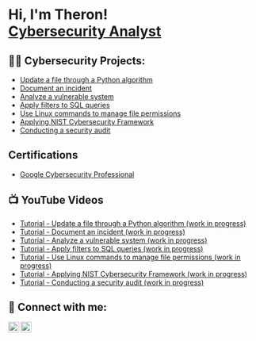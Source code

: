 <h1>Hi, I'm Theron! <br/><a href="https://www.linkedin.com/in/theronchaplin/">Cybersecurity Analyst</a></h1>

<h2>👨‍💻 Cybersecurity Projects:</h2>

  - [Update a file through a Python algorithm](https://github.com/theronchaplin/PythonAlgorithm)
  - [Document an incident](https://github.com/theronchaplin/DocumentIncident)
  - [Analyze a vulnerable system](https://github.com/theronchaplin/VulnerableSystem)
  - [Apply filters to SQL queries](https://github.com/theronchaplin/SQLQuery)
  - [Use Linux commands to manage file permissions](https://github.com/theronchaplin/LinuxCommands)
  - [Applying NIST Cybersecurity Framework](https://github.com/theronchaplin/ApplyNIST)
  - [Conducting a security audit](https://github.com/theronchaplin/SecurityAudit)

<h2>Certifications</h2>

  - [Google Cybersecurity Professional](https://www.credly.com/badges/8ce02f84-c459-4217-b4dd-4cf48e16acfe/linked_in_profile)

<h2>📺 YouTube Videos</h2>

- [Tutorial - Update a file through a Python algorithm (work in progress)](https://www.youtube.com/URL)
- [Tutorial - Document an incident (work in progress)](https://www.youtube.com/URL)
- [Tutorial - Analyze a vulnerable system (work in progress)](https://www.youtube.com/URL)
- [Tutorial - Apply filters to SQL queries (work in progress)](https://www.youtube.com/URL)
- [Tutorial - Use Linux commands to manage file permissions (work in progress)](https://www.youtube.com/URL)
- [Tutorial - Applying NIST Cybersecurity Framework (work in progress)](https://www.youtube.com/URL)
- [Tutorial - Conducting a security audit (work in progress)](https://www.youtube.com/URL)


<h2> 🤳 Connect with me:</h2>

[<img align="left" alt="JoshMadakor | YouTube" width="22px" src="https://cdn.jsdelivr.net/npm/simple-icons@v3/icons/youtube.svg" />][youtube]
[<img align="left" alt="JoshMadakor | LinkedIn" width="22px" src="https://cdn.jsdelivr.net/npm/simple-icons@v3/icons/linkedin.svg" />][linkedin]

[youtube]: https://www.youtube.com/c/TheronChaplin
[linkedin]: https://linkedin.com/in/theronchaplin

<!--
**joshmadakor1/joshmadakor1** is a ✨ _special_ ✨ repository because its `README.md` (this file) appears on your GitHub profile.

Here are some ideas to get you started:

- 🔭 I’m currently working on ...
- 🌱 I’m currently learning ...
- 👯 I’m looking to collaborate on ...
- 🤔 I’m looking for help with ...
- 💬 Ask me about ...
- 📫 How to reach me: ...
- 😄 Pronouns: ...
- ⚡ Fun fact: ...
-->
